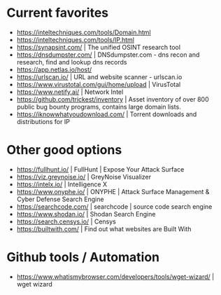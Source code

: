 # Current favorites
- https://inteltechniques.com/tools/Domain.html
- https://inteltechniques.com/tools/IP.html
- https://synapsint.com/ | The unified OSINT research tool
- https://dnsdumpster.com/ | DNSdumpster.com - dns recon and research, find and lookup dns records
- https://app.netlas.io/host/ 
- https://urlscan.io/ | URL and website scanner - urlscan.io
- https://www.virustotal.com/gui/home/upload | VirusTotal
- https://www.netify.ai/ | Network Intel
- https://github.com/trickest/inventory | Asset inventory of over 800 public bug bounty programs, contains large domain lists.
- https://iknowwhatyoudownload.com/ | Torrent downloads and distributions for IP

# Other good options
- https://fullhunt.io/ | FullHunt | Expose Your Attack Surface
- https://viz.greynoise.io/ | GreyNoise Visualizer
- https://intelx.io/ | Intelligence X
- https://www.onyphe.io/ | ONYPHE | Attack Surface Management & Cyber Defense Search Engine
- https://searchcode.com/ | searchcode | source code search engine
- https://www.shodan.io/ | Shodan Search Engine
- https://search.censys.io/ | Censys
- https://builtwith.com/ | Find out what websites are Built With

# Github tools / Automation
- https://www.whatismybrowser.com/developers/tools/wget-wizard/ | wget wizard
